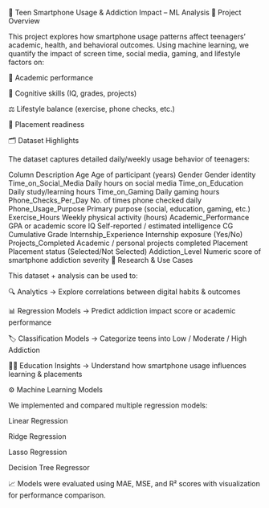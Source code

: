 📱 Teen Smartphone Usage & Addiction Impact – ML Analysis
📌 Project Overview

This project explores how smartphone usage patterns affect teenagers’ academic, health, and behavioral outcomes.
Using machine learning, we quantify the impact of screen time, social media, gaming, and lifestyle factors on:

📖 Academic performance

🧠 Cognitive skills (IQ, grades, projects)

⚖️ Lifestyle balance (exercise, phone checks, etc.)

🎯 Placement readiness

🗂️ Dataset Highlights

The dataset captures detailed daily/weekly usage behavior of teenagers:

Column	Description
Age	Age of participant (years)
Gender	Gender identity
Time_on_Social_Media	Daily hours on social media
Time_on_Education	Daily study/learning hours
Time_on_Gaming	Daily gaming hours
Phone_Checks_Per_Day	No. of times phone checked daily
Phone_Usage_Purpose	Primary purpose (social, education, gaming, etc.)
Exercise_Hours	Weekly physical activity (hours)
Academic_Performance	GPA or academic score
IQ	Self-reported / estimated intelligence
CG	Cumulative Grade
Internship_Experience	Internship exposure (Yes/No)
Projects_Completed	Academic / personal projects completed
Placement	Placement status (Selected/Not Selected)
Addiction_Level	Numeric score of smartphone addiction severity
🎯 Research & Use Cases

This dataset + analysis can be used to:

🔍 Analytics → Explore correlations between digital habits & outcomes

📊 Regression Models → Predict addiction impact score or academic performance

🏷️ Classification Models → Categorize teens into Low / Moderate / High Addiction

🧑‍🏫 Education Insights → Understand how smartphone usage influences learning & placements

⚙️ Machine Learning Models

We implemented and compared multiple regression models:

Linear Regression

Ridge Regression

Lasso Regression

Decision Tree Regressor

📈 Models were evaluated using MAE, MSE, and R² scores with visualization for performance comparison.
